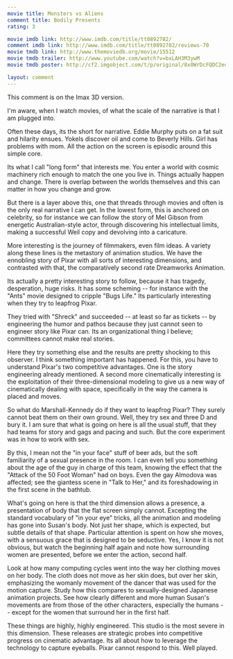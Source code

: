 ```yaml
---
movie title: Monsters vs Aliens
comment title: Bodily Presents
rating: 3

movie imdb link: http://www.imdb.com/title/tt0892782/
comment imdb link: http://www.imdb.com/title/tt0892782/reviews-70
movie tmdb link: http://www.themoviedb.org/movie/15512
movie tmdb trailer: http://www.youtube.com/watch?v=bxLAH3M3ywM
movie tmdb poster: http://cf2.imgobject.com/t/p/original/8x0WrDcFQDC2eoXJe6iC34wXZE8.jpg

layout: comment
---
```


This comment is on the Imax 3D version.

I'm aware, when I watch movies, of what the scale of the narrative is that I am plugged into.

Often these days, its the short for narrative. Eddie Murphy puts on a fat suit and hilarity ensues. Yokels discover oil and come to Beverly Hills. Girl has problems with mom. All the action on the screen is episodic around this simple core.

Its what I call "long form" that interests me. You enter a world with cosmic machinery rich enough to match the one you live in. Things actually happen and change. There is overlap between the worlds themselves and this can matter in how you change and grow.

But there is a layer above this, one that threads through movies and often is the only real narrative I can get. In the lowest form, this is anchored on celebrity, so for instance we can follow the story of Mel Gibson from energetic Australian-style actor, through discovering his intellectual limits, making a successful Weil copy and devolving into a caricature.

More interesting is the journey of filmmakers, even film ideas. A variety along these lines is the metastory of animation studios. We have the ennobling story of Pixar with all sorts of interesting dimensions, and contrasted with that, the comparatively second rate Dreamworks Animation. 

Its actually a pretty interesting story to follow, because it has tragedy, desperation, huge risks. It has some scheming -- for instance with the "Ants" movie designed to cripple "Bugs Life." Its particularly interesting when they try to leapfrog Pixar.

They tried with "Shreck" and succeeded -- at least so far as tickets -- by engineering the humor and pathos because they just cannot seen to engineer story like Pixar can. Its an organizational thing I believe; committees cannot make real stories.

Here they try something else and the results are pretty shocking to this observer. I think something important has happened. For this, you have to understand Pixar's two competitive advantages. One is the story engineering already mentioned. A second more cinematically interesting is the exploitation of their three-dimensional modeling to give us a new way of cinematically dealing with space, specifically in the way the camera is placed and moves.

So what do Marshall-Kennedy do if they want to leapfrog Pixar? They surely cannot beat them on their own ground. Well, they try sex and three D and bury it. I am sure that what is going on here is all the usual stuff, that they had teams for story and gags and pacing and such. But the core experiment was in how to work with sex. 

By this, I mean not the "in your face" stuff of beer ads, but the soft familiarity of a sexual presence in the room. I can even tell you something about the age of the guy in charge of this team, knowing the effect that the "Attack of the 50 Foot Woman" had on boys. Even the gay Almodova was affected; see the giantess scene in "Talk to Her," and its foreshadowing in the first scene in the bathtub.

What's going on here is that the third dimension allows a presence, a presentation of body that the flat screen simply cannot. Excepting the standard vocabulary of "in your eye" tricks, all the animation and modeling has gone into Susan's body. Not just her shape, which is expected, but subtle details of that shape. Particular attention is spent on how she moves, with a sensuous grace that is designed to be seductive. Yes, I know it is not obvious, but watch the beginning half again and note how surrounding women are presented, before we enter the action, second half.

Look at how many computing cycles went into the way her clothing moves on her body. The cloth does not move as her skin does, but over her skin, emphasizing the womanly movement of the dancer that was used for the motion capture. Study how this compares to sexually-designed Japanese animation projects. See how clearly different and more human Susan's movements are from those of the other characters, especially the humans -- except for the women that surround her in the first half.

These things are highly, highly engineered. This studio is the most severe in this dimension. These releases are strategic probes into competitive progress on cinematic advantage. Its all about how to leverage the technology to capture eyeballs. Pixar cannot respond to this. Well played.